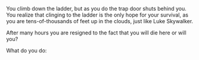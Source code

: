 You climb down the ladder, but as you do the trap door shuts behind you. You realize that clinging to the ladder is the only hope for your survival, as you are tens-of-thousands of feet up in the clouds, just like Luke Skywalker.

After many hours you are resigned to the fact that you will die here or will you?

What do you do:
